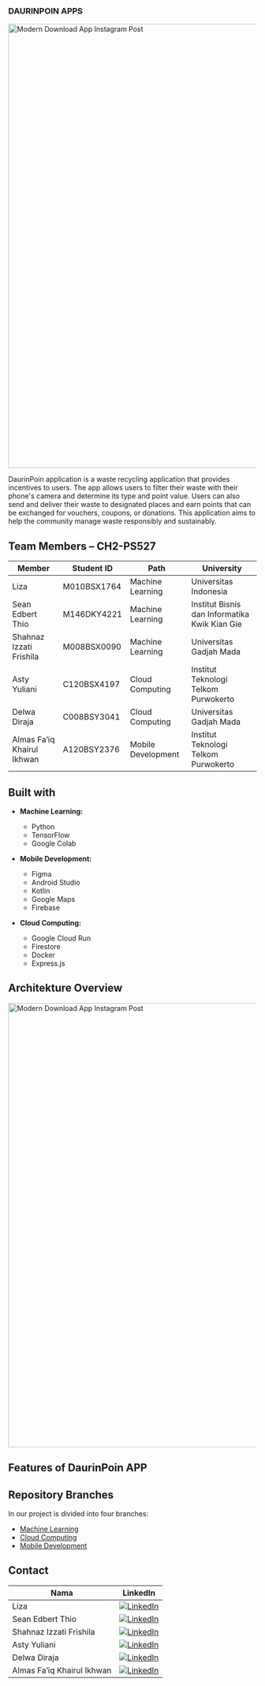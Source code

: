 ### DAURINPOIN APPS
<img src="https://github.com/Capstone-DaurinPoin/.github/assets/100658838/1ec22da9-96bd-4f72-aff0-cf668cae2b8b" alt="Modern Download App Instagram Post" width="900" style="display: block; margin-left: auto; margin-right: auto;">

DaurinPoin application is a waste recycling application that provides incentives to users. The app allows users to filter their waste with their phone's camera and determine its type and point value. Users can also send and deliver their waste to designated places and earn points that can be exchanged for vouchers, coupons, or donations. This application aims to help the community manage waste responsibly and sustainably.


## Team Members – CH2-PS527
| Member    | Student ID    | Path    | University    |
|------------|------------|------------|------------|
| Liza    | M010BSX1764      | Machine Learning     | Universitas Indonesia    |
| Sean Edbert Thio    | M146DKY4221     | Machine Learning     | Institut Bisnis dan Informatika Kwik Kian Gie     |
| Shahnaz Izzati Frishila    | M008BSX0090     | Machine Learning     | Universitas Gadjah Mada     |
| Asty Yuliani    | C120BSX4197   | Cloud Computing    | Institut Teknologi Telkom Purwokerto    |
| Delwa Diraja   | C008BSY3041    | Cloud Computing    | Universitas Gadjah Mada    |
| Almas Fa’iq Khairul Ikhwan    | A120BSY2376    | Mobile Development    | Institut Teknologi Telkom Purwokerto    |


## Built with

- **Machine Learning:**
  - Python
  - TensorFlow
  - Google Colab


- **Mobile Development:**
  - Figma
  - Android Studio
  - Kotlin
  - Google Maps
  - Firebase

- **Cloud Computing:**
  - Google Cloud Run
  - Firestore
  - Docker
  - Express.js

## Architekture Overview
<img src="https://github.com/Capstone-DaurinPoin/.github/assets/100658838/c69fb4a2-8f27-47b9-9429-5d136e47d0dd" alt="Modern Download App Instagram Post" width="900" style="display: block; margin-left: auto; margin-right: auto;">

## Features of DaurinPoin APP
## Repository Branches
In our project is divided into four branches:
  - [Machine Learning](https://github.com/Capstone-DaurinPoin/ML)
  - [Cloud Computing](https://github.com/Capstone-DaurinPoin/Cloud-Computing)
  - [Mobile Development](https://github.com/Capstone-DaurinPoin/Mobile-Development)


## Contact

| Nama  | LinkedIn |
|-------|----------|
|  Liza  | [![LinkedIn](https://img.shields.io/badge/LinkedIn-%230077B5.svg?logo=linkedin&logoColor=white)](https://www.linkedin.com/in/liza-elaloui-a1329317b/)  |
| Sean Edbert Thio   | [![LinkedIn](https://img.shields.io/badge/LinkedIn-%230077B5.svg?logo=linkedin&logoColor=white)](https://www.linkedin.com/in/sean-thio-04008a22b/)  |
| Shahnaz Izzati Frishila  | [![LinkedIn](https://img.shields.io/badge/LinkedIn-%230077B5.svg?logo=linkedin&logoColor=white)](https://www.linkedin.com/in/shahnaz-izzati-frishila/)  |
| Asty Yuliani   | [![LinkedIn](https://img.shields.io/badge/LinkedIn-%230077B5.svg?logo=linkedin&logoColor=white)](https://www.linkedin.com/in/astyyuliani/)  |
| Delwa Diraja  | [![LinkedIn](https://img.shields.io/badge/LinkedIn-%230077B5.svg?logo=linkedin&logoColor=white)](https://www.linkedin.com/in/delwadiraja/)  |
| Almas Fa’iq Khairul Ikhwan  | [![LinkedIn](https://img.shields.io/badge/LinkedIn-%230077B5.svg?logo=linkedin&logoColor=white)](https://www.linkedin.com/in/almasfaiqkh/)  |  
